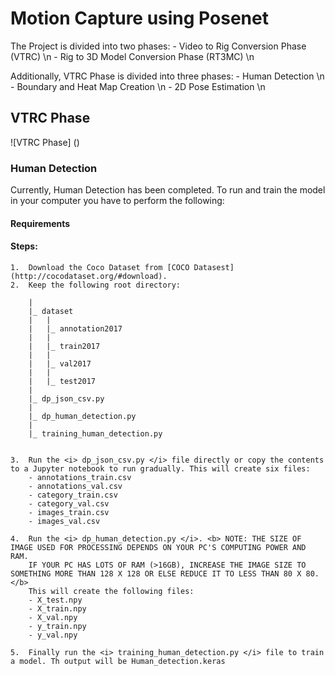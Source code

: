 # Motion Capture using Posenet

The Project is divided into two phases:
	- Video to Rig Conversion Phase (VTRC) \n
	- Rig to 3D Model Conversion Phase (RT3MC) \n

Additionally, VTRC Phase is divided into three phases:
	- Human Detection \n
	- Boundary and Heat Map Creation \n
	- 2D Pose Estimation \n

## VTRC Phase

![VTRC Phase] ()

### Human Detection

Currently, Human Detection has been completed. To run and train the model in your computer you have to perform the following:

#### Requirements

#### Steps:

	1.	Download the Coco Dataset from [COCO Datasest](http://cocodataset.org/#download).
	2.	Keep the following root directory:
		
		|
		|_ dataset
		|	|
		|	|_ annotation2017
		|	|
		|	|_ train2017
		|	|
		|	|_ val2017
		|	|
		|	|_ test2017
		|
		|_ dp_json_csv.py
		|
		|_ dp_human_detection.py
		|
		|_ training_human_detection.py


	3.	Run the <i> dp_json_csv.py </i> file directly or copy the contents to a Jupyter notebook to run gradually. This will create six files:
		- annotations_train.csv
		- annotations_val.csv
		- category_train.csv
		- category_val.csv
		- images_train.csv
		- images_val.csv

	4.	Run the <i> dp_human_detection.py </i>. <b> NOTE: THE SIZE OF IMAGE USED FOR PROCESSING DEPENDS ON YOUR PC'S COMPUTING POWER AND RAM.
		IF YOUR PC HAS LOTS OF RAM (>16GB), INCREASE THE IMAGE SIZE TO SOMETHING MORE THAN 128 X 128 OR ELSE REDUCE IT TO LESS THAN 80 X 80. </b>
		This will create the following files:
		- X_test.npy
		- X_train.npy
		- X_val.npy
		- y_train.npy
		- y_val.npy

	5.	Finally run the <i> training_human_detection.py </i> file to train a model. Th output will be Human_detection.keras 
